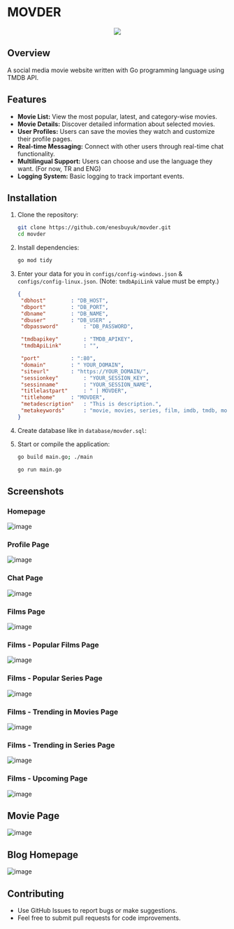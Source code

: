 # MOVDER
<center><img src="https://github.com/enesbuyuk/movder/assets/82279640/d3f308c8-4c3e-40c6-b5f7-a0afff6580ff"></center>

## Overview
A social media movie website written with Go programming language using TMDB API.

## Features
- **Movie List:** View the most popular, latest, and category-wise movies.
- **Movie Details:** Discover detailed information about selected movies.
- **User Profiles:** Users can save the movies they watch and customize their profile pages.
- **Real-time Messaging:** Connect with other users through real-time chat functionality.
- **Multilingual Support:** Users can choose and use the language they want. (For now, TR and ENG)
- **Logging System:** Basic logging to track important events.

## Installation
1. Clone the repository:
   ```bash
   git clone https://github.com/enesbuyuk/movder.git
   cd movder
   ```

2. Install dependencies:
   ```bash
   go mod tidy
   ```
   
3. Enter your data for you in `configs/config-windows.json` & `configs/config-linux.json`. (Note: `tmdbApiLink` value must be empty.)
   ```json
   {
	"dbhost" 		: "DB_HOST",
	"dbport" 		: "DB_PORT",
	"dbname" 		: "DB_NAME",
	"dbuser" 		: "DB_USER" ,
	"dbpassword" 		: "DB_PASSWORD", 

	"tmdbapikey"		: "TMDB_APIKEY",
	"tmdbApiLink"		: "", 

	"port"			: ":80",
	"domain"		: " YOUR_DOMAIN",
   	"siteurl"		: "https://YOUR_DOMAIN/",
   	"sessionkey"		: "YOUR_SESSION_KEY",
   	"sessinname"		: "YOUR_SESSION_NAME",
   	"titlelastpart"		: " | MOVDER",
   	"titlehome"		: "MOVDER",
   	"metadescription"	: "This is description.",
   	"metakeywords"		: "movie, movies, series, film, imdb, tmdb, movie social media, social media, tv, tv show, movies social media"
   }
   ```
   
5. Create database like in `database/movder.sql`:

6. Start or compile the application:
   ```bash
   go build main.go; ./main
   ```

   ```bash
   go run main.go
   ```

## Screenshots

### Homepage
![image](https://github.com/enesbuyuk/movder/assets/82279640/59ad36d8-0d6b-4e51-9051-995a52183882)

### Profile Page
![image](https://github.com/enesbuyuk/movder/assets/82279640/22ba8187-6b8d-4030-833b-80d3a1737e6d)

### Chat Page
![image](https://github.com/enesbuyuk/movder/assets/82279640/5f7b99d8-fe4d-426b-8c94-e600c7c91022)

### Films Page
![image](https://github.com/enesbuyuk/movder/assets/82279640/8d9f877a-da08-4446-af3f-9c1b36b19bde)

### Films - Popular Films Page
![image](https://github.com/enesbuyuk/movder/assets/82279640/da834e62-1c72-42ec-9f8f-e1f499231fbf)
 
### Films - Popular Series Page
![image](https://github.com/enesbuyuk/movder/assets/82279640/be5de66e-d2ae-4b09-8f22-b2b634fa0143)

### Films - Trending in Movies Page
![image](https://github.com/enesbuyuk/movder/assets/82279640/5b0d0e87-01f3-45fc-9fe9-d00d63c68016)

### Films - Trending in Series Page
![image](https://github.com/enesbuyuk/movder/assets/82279640/e4a42328-1e14-4a72-91a3-612b63dab9c8)

### Films - Upcoming Page
![image](https://github.com/enesbuyuk/movder/assets/82279640/09214084-0c12-48d8-8d4d-d384496381f6)

## Movie Page
![image](https://github.com/enesbuyuk/movder/assets/82279640/c3f01456-0e3b-4d78-9b38-c148c133c99f)


## Blog Homepage
![image](https://github.com/enesbuyuk/movder/assets/82279640/5a502029-7122-421f-833d-206286eed2d7)

## Contributing
- Use GitHub Issues to report bugs or make suggestions.
- Feel free to submit pull requests for code improvements.
